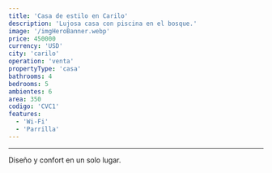 ```yaml
---
title: 'Casa de estilo en Carilo'
description: 'Lujosa casa con piscina en el bosque.'
image: '/imgHeroBanner.webp'
price: 450000
currency: 'USD'
city: 'carilo'
operation: 'venta'
propertyType: 'casa'
bathrooms: 4
bedrooms: 5
ambientes: 6 
area: 350
codigo: 'CVC1'
features:
  - 'Wi-Fi'
  - 'Parrilla'
---
```

---

Diseño y confort en un solo lugar.
